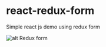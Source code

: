 # react-redux-form
Simple react js demo using redux form

![alt Redux form](https://www.dropbox.com/s/zyindtecjbwixbf/Aug-08-2018%2018-43-11-low.gif)
